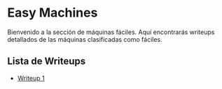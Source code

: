 # Easy Machines

Bienvenido a la sección de máquinas fáciles. Aquí encontrarás writeups detallados de las máquinas clasificadas como fáciles.

## Lista de Writeups

- [Writeup 1](amor.md)

